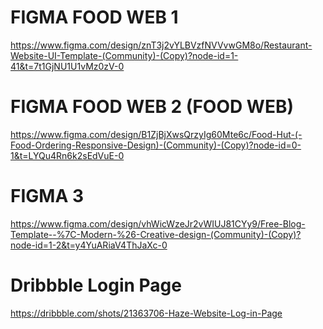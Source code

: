 # FIGMA FOOD WEB 1 
https://www.figma.com/design/znT3j2vYLBVzfNVVvwGM8o/Restaurant-Website-UI-Template-(Community)-(Copy)?node-id=1-41&t=7t1GjNU1U1vMz0zV-0

# FIGMA FOOD WEB 2 (FOOD WEB)
https://www.figma.com/design/B1ZjBjXwsQrzyIg60Mte6c/Food-Hut-(-Food-Ordering-Responsive-Design)-(Community)-(Copy)?node-id=0-1&t=LYQu4Rn6k2sEdVuE-0

# FIGMA 3
https://www.figma.com/design/vhWicWzeJr2vWIUJ81CYy9/Free-Blog-Template--%7C-Modern-%26-Creative-design-(Community)-(Copy)?node-id=1-2&t=y4YuARiaV4ThJaXc-0

# Dribbble Login Page
https://dribbble.com/shots/21363706-Haze-Website-Log-in-Page
